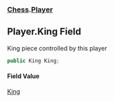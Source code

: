 ### [Chess](Chess.md 'Chess').[Player](Chess.Player.md 'Chess.Player')

## Player.King Field

King piece controlled by this player

```csharp
public King King;
```

#### Field Value
[King](Chess.King.md 'Chess.King')